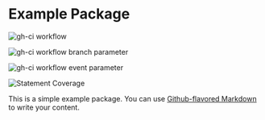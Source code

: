 # Example Package

![gh-ci workflow](https://github.com/mikesongming/gh_demo/actions/workflows/gh_ci.yml/badge.svg)

![gh-ci workflow branch parameter](https://github.com/mikesongming/gh_demo/actions/workflows/gh_ci.yml/badge.svg?branch=dev-cov)

![gh-ci workflow event parameter](https://github.com/mikesongming/gh_demo/actions/workflows/gh_ci.yml/badge.svg?event=push)

![Statement Coverage](https://img.shields.io/endpoint?url=https://gist.githubusercontent.com/mikesongming/dd3e15d244cda22f8a22b79ba575448d/raw/gh_demo_ci.json)


This is a simple example package. You can use
[Github-flavored Markdown](https://guides.github.com/features/mastering-markdown/)
to write your content.
